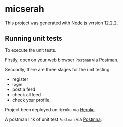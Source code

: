 # micserah
This project was generated with [Node js](https://nodejs.org/en/) version 12.2.2.


## Running unit tests

To  execute the unit tests.

Firstly, open on your web browser `Postman` via [Postman](https://web.postman.co/).

Secondly, there are three stages for the unit testing:
- register
- login
- post a feed
- check all feed
- check your profile.

Project been deployed on  `Heroku` via [Heroku](https://heroku.com/).

A postman link of unit test  `Postman` via [Postmna](https://www.postman.com/micserah-api/workspace/micserah/request/2757086-60fd4007-c26c-48ab-a2b1-4e84b2302bdf).   

